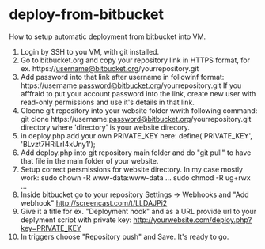 # deploy-from-bitbucket

How to setup automatic deployment from bitbucket into VM.

1. Login by SSH to you VM, with git installed.
2. Go to bitbucket.org and copy your repository link in HTTPS format, for ex.
https://username@bitbucket.org/yourrepository.git
3. Add password into that link after username in followinf format:
https://username:password@bitbucket.org/yourrepository.git
If you afffraid to put your account password into the link, create new user with read-only permissions and use it's details in that link.
4. Clocne git repository into your website folder wwith following command:
git clone https://username:password@bitbucket.org/yourrepository.git directory
where 'directory' is your website direcory.
5. in deploy.php add your own PRIVATE_KEY here:
define('PRIVATE_KEY', 'BLvzt7HRiLrI4xUny1');
6. Add deploy.php into git repository main folder and do "git pull" to have that file in the main folder of your website.
7. Setup correct persmissions for website directory. In my case mostly work:
sudo chown -R www-data:www-data ...
sudo chmod -R ug+rwx ...
8. Inside bitbucket go to your repository Settings -> Webhooks and "Add webhook"
http://screencast.com/t/LLDAJPi2
9. Give it a title for ex. "Deployment hook" and as a URL provide url to your deplyment script with private key:
http://yourwebsite.com/deploy.php?key=PRIVATE_KEY
10. In triggers choose "Repository push" and Save. It's ready to go.
